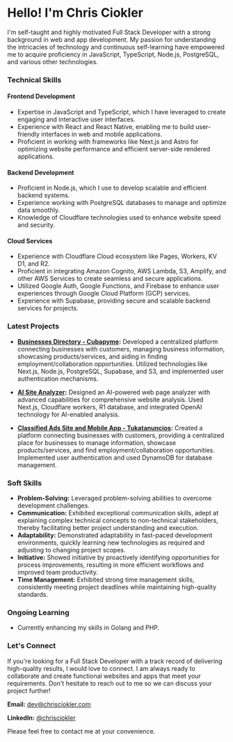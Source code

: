 # Hello! I'm Chris Ciokler

I'm self-taught and highly motivated Full Stack Developer with a strong background in web and app development. My passion for understanding the intricacies of technology and continuous self-learning have empowered me to acquire proficiency in JavaScript, TypeScript, Node.js, PostgreSQL, and various other technologies.

### **Technical Skills**

#### **Frontend Development**

- Expertise in JavaScript and TypeScript, which I have leveraged to create engaging and interactive user interfaces.
- Experience with React and React Native, enabling me to build user-friendly interfaces in web and mobile applications.
- Proficient in working with frameworks like Next.js and Astro for optimizing website performance and efficient server-side rendered applications.

#### **Backend Development**

- Proficient in Node.js, which I use to develop scalable and efficient backend systems.
- Experience working with PostgreSQL databases to manage and optimize data smoothly.
- Knowledge of Cloudflare technologies used to enhance website speed and security.

#### **Cloud Services**

- Experience with Cloudflare Cloud ecosystem like Pages, Workers, KV D1, and R2.
- Proficient in integrating Amazon Cognito, AWS Lambda, S3, Amplify, and other AWS Services to create seamless and secure applications.
- Utilized Google Auth, Google Functions, and Firebase to enhance user experiences through Google Cloud Platform (GCP) services.
- Experience with Supabase, providing secure and scalable backend services for projects.

### **Latest Projects**

- **[Businesses Directory - Cubapyme](https://cubapyme.com):** Developed a centralized platform connecting businesses with customers, managing business information, showcasing products/services, and aiding in finding employment/collaboration opportunities. Utilized technologies like Next.js, Node.js, PostgreSQL, Supabase, and S3, and implemented user authentication mechanisms.
    
- **[AI Site Analyzer](https://aiwebpageanalyzer.com):** Designed an AI-powered web page analyzer with advanced capabilities for comprehensive website analysis. Used Next.js, Cloudflare workers, R1 database, and integrated OpenAI technology for AI-enabled analysis.
    
- **[Classified Ads Site and Mobile App - Tukatanuncios](https://tukattanuncios.com):** Created a platform connecting businesses with customers, providing a centralized place for businesses to manage information, showcase products/services, and find employment/collaboration opportunities. Implemented user authentication and used DynamoDB for database management.

### **Soft Skills**
- **Problem-Solving:** Leveraged problem-solving abilities to overcome development challenges. 
- **Communication:** Exhibited exceptional communication skills, adept at explaining complex technical concepts to non-technical stakeholders, thereby facilitating better project understanding and execution.
- **Adaptability:** Demonstrated adaptability in fast-paced development environments, quickly learning new technologies as required and adjusting to changing project scopes.
- **Initiative:** Showed initiative by proactively identifying opportunities for process improvements, resulting in more efficient workflows and improved team productivity.
- **Time Management:** Exhibited strong time management skills, consistently meeting project deadlines while maintaining high-quality standards.

### **Ongoing Learning**
- Currently enhancing my skills in Golang and PHP.

### **Let's Connect**

If you're looking for a Full Stack Developer with a track record of delivering high-quality results, I would love to connect. I am always ready to collaborate and create functional websites and apps that meet your requirements. Don't hesitate to reach out to me so we can discuss your project further!

**Email:** [dev@chrisciokler.com](mailto:dev@chrisciokler.com)

**LinkedIn:** [@chrisciokler](https://www.linkedin.com/in/chris-ciokler-5553a41a7/)

Please feel free to contact me at your convenience.
